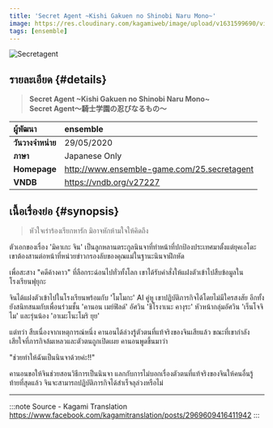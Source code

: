 ```yaml
---
title: 'Secret Agent ~Kishi Gakuen no Shinobi Naru Mono~'
image: https://res.cloudinary.com/kagamiweb/image/upload/v1631599690/visualnovel/preview/secretagent.jpg
tags: [ensemble]
---
```


![Secretagent](https://res.cloudinary.com/kagamiweb/image/upload/v1631599690/visualnovel/preview/secretagent.jpg)

## รายละเอียด {#details}

> **Secret Agent ~Kishi Gakuen no Shinobi Naru Mono~**  
> **Secret Agent～騎士学園の忍びなるもの～**

| ผู้พัฒนา | ensemble |
| :---- | :---- |
| **วันวางจำหน่าย** | 29/05/2020 |
| **ภาษา** | Japanese Only |
| **Homepage** | http://www.ensemble-game.com/25.secretagent |
| **VNDB** | https://vndb.org/v27227 |

## เนื้อเรื่องย่อ {#synopsis}

> หัวใจเร่าร้องเรียกหารัก มิอาจหักห้ามใจให้คิดถึง

ตัวเอกของเรื่อง 'มิคาเกะ จิน' เป็นลูกหลานตระกูลนินจาที่ทำหน้าที่ปกป้องประเทศมาตั้งแต่ยุคเอโดะ เขาต้องสานต่อหน้าที่หน่วยข่าวกรองลับของคุณแม่ในฐานะนินจาฝึกหัด

เพื่อสะสาง "คดีค้างคาว" ที่ลือกระฉ่อนไปทั่วทั้งโลก เขาได้รับคำสั่งให้แฝงตัวเข้าไปสืบข้อมูลในโรงเรียนฟุยุกะ

จินได้แฝงตัวเข้าไปในโรงเรียนพร้อมกับ 'โมโมกะ' AI คู่หู เขาปฏิบัติภารกิจได้โดยไม่มีใครสงสัย อีกทั้งยังสนิทสนมกับเพื่อนร่วมชั้น 'คานอน เมย์ฟิลด์' อัศวิน 'ชิโรงาเนะ คางุระ' หัวหน้ากลุ่มอัศวิน 'เร็นโจจิ ไม' และรุ่นน้อง 'อาเมะโนะโมริ ยุย'

แต่ทว่า สืบเนื่องจากเหตุการณ์หนึ่ง คานอนได้ล่วงรู้ตัวตนที่แท้จริงของจินเสียแล้ว ขณะที่เขากำลังเสียใจที่ภารกิจล้มเหลวและตัวตนถูกเปิดเผย คานอนพูดขึ้นมาว่า

"ช่วยทำให้ฉันเป็นนินจาด้วยค่ะ!!"

คานอนขอให้จินช่วยสอนวิธีการเป็นนินจา แลกกับการไม่บอกเรื่องตัวตนที่แท้จริงของจินให้คนอื่นรู้
ท้ายที่สุดแล้ว จินจะสามารถปฏิบัติภารกิจได้สำเร็จลุล่วงหรือไม่

---
:::note Source - Kagami Translation
https://www.facebook.com/kagamitranslation/posts/2969609416411942
:::